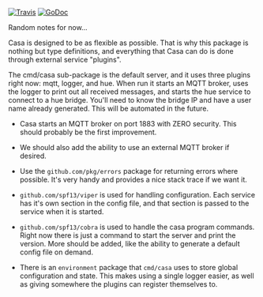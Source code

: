 [![Travis](https://img.shields.io/travis/casaplatform/casa.svg)]() [![GoDoc](https://godoc.org/github.com/casaplatform/casa?status.svg)](https://godoc.org/github.com/casaplatform/casa)

Random notes for now...

Casa is designed to be as flexible as possible. That is why this package is
nothing but type definitions, and everything that Casa can do is done through 
external service "plugins". 

The cmd/casa sub-package is the 
default server, and it uses three plugins right now: mqtt, logger, and hue. When
run it starts an MQTT broker, uses the logger to print out all received
messages, and starts the hue service to connect to a hue bridge. You'll need to
know the bridge IP and have a user name already generated. This will be
automated in the future. 


* Casa starts an MQTT broker on port 1883 with ZERO security. This should
  probably be the first improvement.

* We should also add the ability to use an external MQTT broker if desired.

* Use the `github.com/pkg/errors` package for returning errors where possible. 
  It's very handy and provides a nice stack trace if we want it.

* `github.com/spf13/viper` is used for handling configuration. Each service has 
  it's own section in the config file, and that section is passed to the service
  when it is started. 

* `github.com/spf13/cobra` is used to handle the casa program commands. Right now
  there is just a command to start the server and print the version. More should
  be added, like the ability to generate a default config file on demand.

* There is an `environment` package that `cmd/casa` uses to store global
  configuration and state. This makes using a single logger easier, as well as 
  giving somewhere the plugins can register themselves to. 
